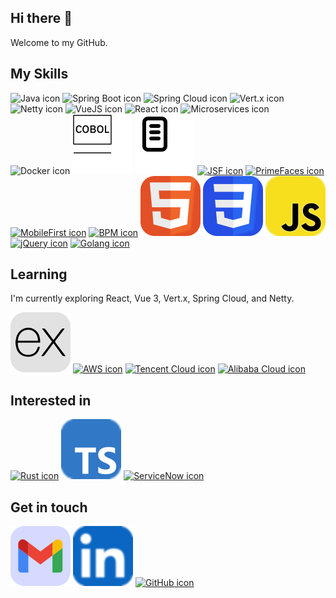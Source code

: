 <link rel="stylesheet" href="css/style.css" />

## Hi there 👋

Welcome to my GitHub.

## My Skills

<img src="./assets/icons/Java.svg" alt="Java icon" class="icon"/> <img src="./assets/icons/SpringBoot.svg" alt="Spring Boot icon" class="icon"/> <img src="./assets/icons/SpringCloud.svg" alt="Spring Cloud icon" class="icon"/> <img src="./assets/icons/Vertx.svg" alt="Vert.x icon" class="icon"/> <img src="./assets/icons/Netty.svg" alt="Netty icon" class="icon"/> <img src="./assets/icons/VueJS.svg" alt="VueJS icon" class="icon"/> <img src="./assets/icons/React.svg" alt="React icon" class="icon"/> <img src="./assets/icons/Microservices.svg" alt="Microservices icon" class="icon"/> <img src="./assets/icons/Docker.svg" alt="Docker icon" class="icon"/> <img src="./assets/icons/cobol-language-svgrepo-com.svg" alt="COBOL icon" class="icon"/> <img src="./assets/icons/mainframe-svgrepo-com.svg" alt="IBM Mainframe icon" class="icon"/> [![JSF icon](./assets/icons/JSF.svg)](#) [![PrimeFaces icon](./assets/icons/PrimeFaces.svg)](#) [![MobileFirst icon](./assets/icons/MobileFirst.svg)](#) [![BPM icon](./assets/icons/BPM.svg)](#) [![HTML icon](./assets/icons/HTML.svg)](#) [![CSS icon](./assets/icons/CSS.svg)](#) [![JavaScript icon](./assets/icons/JavaScript.svg)](#) [![jQuery icon](./assets/icons/jQuery.svg)](#) [![Golang icon](./assets/icons/Golang.svg)](#)

## Learning

I'm currently exploring React, Vue 3, Vert.x, Spring Cloud, and Netty.

[![ExpressJS icon](./assets/icons/ExpressJS.svg)](#) [![AWS icon](./assets/icons/AWS.svg)](#) [![Tencent Cloud icon](./assets/icons/TencentCloud.svg)](#) [![Alibaba Cloud icon](./assets/icons/AlibabaCloud.svg)](#)

## Interested in

[![Rust icon](./assets/icons/Rust.svg)](#) [![TypeScript icon](./assets/icons/TypeScript.svg)](#) [![ServiceNow icon](./assets/icons/ServiceNow.svg)](#)

## Get in touch

[![Gmail icon](./assets/icons/Gmail.svg)](mailto:boma086@gmail.com) [![LinkedIn icon](./assets/icons/LinkedIn.svg)](https://www.linkedin.com/in/boma086/) [![GitHub icon](./assets/icons/GitHub.svg)](https://github.com/boma086)

